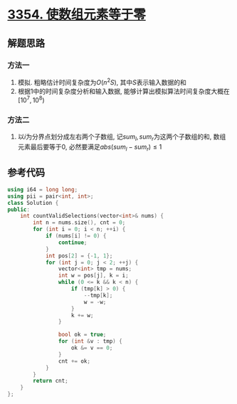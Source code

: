 # [3354. 使数组元素等于零](https://leetcode.cn/problems/make-array-elements-equal-to-zero/)

## 解题思路

### 方法一

1. 模拟. 粗略估计时间复杂度为$O(n^2S)$, 其中$S$表示输入数据的和
1. 根据$1$中的时间复杂度分析和输入数据, 能够计算出模拟算法时间复杂度大概在$[10^7, 10^8)$

### 方法二

1. 以$i$为分界点划分成左右两个子数组, 记$sum_l, sum_r$为这两个子数组的和, 数组元素最后要等于$0$, 必然要满足$abs(sum_l - sum_r) \le 1$

## 参考代码


```cpp
using i64 = long long;
using pii = pair<int, int>;
class Solution {
public:
    int countValidSelections(vector<int>& nums) {
        int n = nums.size(), cnt = 0;
        for (int i = 0; i < n; ++i) {
            if (nums[i] != 0) {
                continue;
            }
            int pos[2] = {-1, 1};
            for (int j = 0; j < 2; ++j) {
                vector<int> tmp = nums;
                int w = pos[j], k = i;
                while (0 <= k && k < n) {
                    if (tmp[k] > 0) {
                        --tmp[k];
                        w = -w;
                    }
                    k += w;
                }

                bool ok = true;
                for (int &v : tmp) {
                    ok &= v == 0;
                }
                cnt += ok;
            }
        }
        return cnt;
    }
};

```
